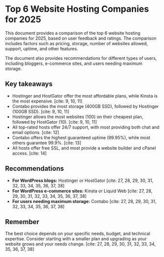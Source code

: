 # Top 6 Website Hosting Companies for 2025

This document provides a comparison of the top 6 website hosting companies for 2025, based on user feedback and ratings. The comparison includes factors such as pricing, storage, number of websites allowed, support, uptime, and other features.

The document also provides recommendations for different types of users, including bloggers, e-commerce sites, and users needing maximum storage.

## Key takeaways

* Hostinger and HostGator offer the most affordable plans, while Kinsta is the most expensive. [cite: 9, 10, 11]
* Contabo provides the most storage (400GB SSD), followed by Hostinger (100GB SSD). [cite: 9, 10, 11]
* Hostinger allows the most websites (100) on their cheapest plan, followed by HostGator (10). [cite: 9, 10, 11]
* All top-rated hosts offer 24/7 support, with most providing both chat and email options. [cite: 12]
* Contabo offers the highest guaranteed uptime (99.95%), while most others guarantee 99.9%. [cite: 13]
* All hosts offer free SSL, and most provide a website builder and cPanel access. [cite: 14]

## Recommendations

* **For WordPress blogs:** Hostinger or HostGator [cite: 27, 28, 29, 30, 31, 32, 33, 34, 35, 36, 37, 38]
* **For WordPress e-commerce sites:** Kinsta or Liquid Web [cite: 27, 28, 29, 30, 31, 32, 33, 34, 35, 36, 37, 38]
* **For users needing maximum storage:** Contabo [cite: 27, 28, 29, 30, 31, 32, 33, 34, 35, 36, 37, 38]

## Remember

The best choice depends on your specific needs, budget, and technical expertise. Consider starting with a smaller plan and upgrading as your website grows and your needs change. [cite: 27, 28, 29, 30, 31, 32, 33, 34, 35, 36, 37, 38]
